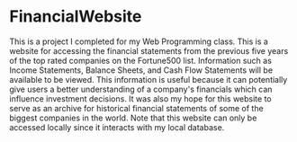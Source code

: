 # FinancialWebsite

This is a project I completed for my Web Programming class. This is a website for accessing the financial statements from the previous five years of the top rated companies on the Fortune500 list. Information such as Income Statements, Balance Sheets, and Cash Flow Statements will be available to be viewed. This information is useful because it can potentially give users a better understanding of a company's financials which can influence investment decisions. It was also my hope for this website to serve as an archive for historical financial statements of some of the biggest companies in the world. Note that this website can only be accessed locally since it interacts with my local database.
